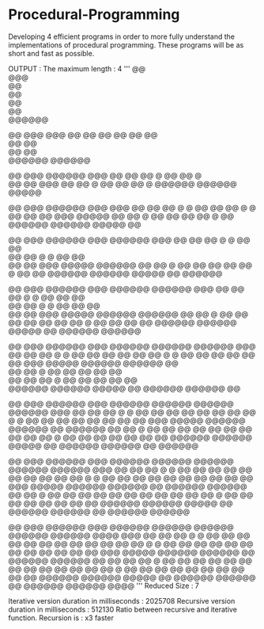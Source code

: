 # Procedural-Programming
Developing 4 efficient programs in order to more fully understand the implementations of procedural programming. These programs will be as short and fast as possible.

OUTPUT : 
The maximum length : 4
'''
   @@  
  @@@  
   @@  
   @@  
   @@  
   @@  
 @@@@@@

   @@     @@@ 
  @@@    @@ @@
   @@      @@ 
   @@     @@  
   @@    @@   
   @@   @@    
 @@@@@@ @@@@@@

   @@     @@@  @@@@@@
  @@@    @@ @@ @@  @ 
   @@      @@     @  
   @@     @@     @@@ 
   @@    @@         @
   @@   @@     @@   @
 @@@@@@ @@@@@@ @@@@@ 

   @@     @@@  @@@@@@   @@@ 
  @@@    @@ @@ @@  @   @ @@ 
   @@      @@     @   @  @@ 
   @@     @@     @@@  @@@@@ 
   @@    @@         @    @@ 
   @@   @@     @@   @    @@ 
 @@@@@@ @@@@@@ @@@@@     @@ 

   @@     @@@  @@@@@@   @@@  @@@@@@
  @@@    @@ @@ @@  @   @ @@  @@    
   @@      @@     @   @  @@  @@    
   @@     @@     @@@  @@@@@  @@@@@@
   @@    @@         @    @@      @@
   @@   @@     @@   @    @@      @@
 @@@@@@ @@@@@@ @@@@@     @@  @@@@@@

   @@     @@@  @@@@@@   @@@  @@@@@@ @@@@@@
  @@@    @@ @@ @@  @   @ @@  @@     @@    
   @@      @@     @   @  @@  @@     @@    
   @@     @@     @@@  @@@@@  @@@@@@ @@@@@@
   @@    @@         @    @@      @@ @@  @@
   @@   @@     @@   @    @@      @@ @@  @@
 @@@@@@ @@@@@@ @@@@@     @@  @@@@@@ @@@@@@

   @@     @@@  @@@@@@   @@@  @@@@@@ @@@@@@ @@@@@@
  @@@    @@ @@ @@  @   @ @@  @@     @@         @@
   @@      @@     @   @  @@  @@     @@        @@ 
   @@     @@     @@@  @@@@@  @@@@@@ @@@@@@   @@  
   @@    @@         @    @@      @@ @@  @@  @@   
   @@   @@     @@   @    @@      @@ @@  @@ @@    
 @@@@@@ @@@@@@ @@@@@     @@  @@@@@@ @@@@@@ @@    

   @@     @@@  @@@@@@   @@@  @@@@@@ @@@@@@ @@@@@@ @@@@@@
  @@@    @@ @@ @@  @   @ @@  @@     @@         @@ @@  @@
   @@      @@     @   @  @@  @@     @@        @@  @@  @@
   @@     @@     @@@  @@@@@  @@@@@@ @@@@@@   @@   @@@@@@
   @@    @@         @    @@      @@ @@  @@  @@    @@  @@
   @@   @@     @@   @    @@      @@ @@  @@ @@     @@  @@
 @@@@@@ @@@@@@ @@@@@     @@  @@@@@@ @@@@@@ @@     @@@@@@

   @@     @@@  @@@@@@   @@@  @@@@@@ @@@@@@ @@@@@@ @@@@@@ @@@@@@
  @@@    @@ @@ @@  @   @ @@  @@     @@         @@ @@  @@ @@  @@
   @@      @@     @   @  @@  @@     @@        @@  @@  @@ @@  @@
   @@     @@     @@@  @@@@@  @@@@@@ @@@@@@   @@   @@@@@@ @@@@@@
   @@    @@         @    @@      @@ @@  @@  @@    @@  @@     @@
   @@   @@     @@   @    @@      @@ @@  @@ @@     @@  @@     @@
 @@@@@@ @@@@@@ @@@@@     @@  @@@@@@ @@@@@@ @@     @@@@@@ @@@@@@

   @@     @@@  @@@@@@   @@@  @@@@@@ @@@@@@ @@@@@@ @@@@@@ @@@@@@  @@@@ 
  @@@    @@ @@ @@  @   @ @@  @@     @@         @@ @@  @@ @@  @@ @@  @@
   @@      @@     @   @  @@  @@     @@        @@  @@  @@ @@  @@ @@  @@
   @@     @@     @@@  @@@@@  @@@@@@ @@@@@@   @@   @@@@@@ @@@@@@ @@  @@
   @@    @@         @    @@      @@ @@  @@  @@    @@  @@     @@ @@  @@
   @@   @@     @@   @    @@      @@ @@  @@ @@     @@  @@     @@ @@  @@
 @@@@@@ @@@@@@ @@@@@     @@  @@@@@@ @@@@@@ @@     @@@@@@ @@@@@@  @@@@ 
'''
Reduced Size : 7

Iterative version duration in milliseconds : 2025708
Recursive version duration in milliseconds : 512130
Ratio between recursive and iterative function. Recursion is : x3 faster



